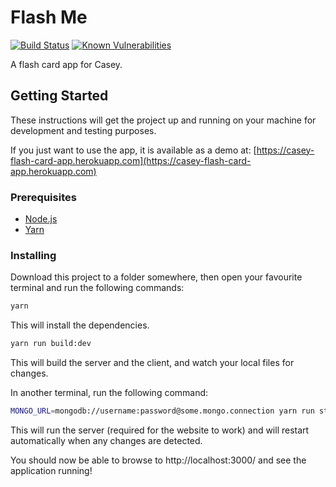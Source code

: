 # Flash Me

[![Build Status](https://travis-ci.org/azcn2503/flashme.svg?branch=master)](https://travis-ci.org/azcn2503/flashme)
[![Known Vulnerabilities](https://snyk.io/test/github/azcn2503/flashme/badge.svg)](https://snyk.io/test/github/azcn2503/flashme)

A flash card app for Casey.

## Getting Started

These instructions will get the project up and running on your machine for development and testing purposes.

If you just want to use the app, it is available as a demo at: [https://casey-flash-card-app.herokuapp.com](https://casey-flash-card-app.herokuapp.com)

### Prerequisites

* [Node.js](https://nodejs.org/en/download/)
* [Yarn](https://yarnpkg.com/en/docs/install)

### Installing

Download this project to a folder somewhere, then open your favourite terminal and run the following commands:

```sh
yarn
```

This will install the dependencies.

```sh
yarn run build:dev
```

This will build the server and the client, and watch your local files for changes.

In another terminal, run the following command:

```sh
MONGO_URL=mongodb://username:password@some.mongo.connection yarn run start:dev
```

This will run the server (required for the website to work) and will restart automatically when any changes are detected.

You should now be able to browse to http://localhost:3000/ and see the application running!
